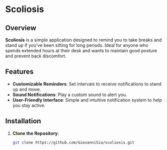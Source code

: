 # Scoliosis

## Overview

**Scoliosis** is a simple application designed to remind you to take breaks and stand up if you’ve been sitting for long periods. Ideal for anyone who spends extended hours at their desk and wants to maintain good posture and prevent back discomfort.

## Features

- **Customizable Reminders**: Set intervals to receive notifications to stand up and move.
- **Sound Notifications**: Play a custom sound to alert you.
- **User-Friendly Interface**: Simple and intuitive notification system to help you stay active.

## Installation

1. **Clone the Repository**:

   ```bash
   git clone https://github.com/GiovanniSia/scoliosis.git